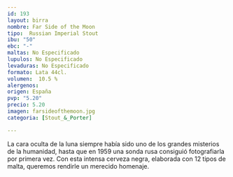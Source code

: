 ```yaml
---
id: 193
layout: birra
nombre: Far Side of the Moon
tipo:  Russian Imperial Stout
ibu: "50"
ebc: "-"
maltas: No Especificado
lupulos: No Especificado
levaduras: No Especificado
formato: Lata 44cl.
volumen:  10.5 %
alergenos: 
origen: España
pvp: "5.20"
precio: 5.20
imagen: farsideofthemoon.jpg
categoria: [Stout_&_Porter]

---
```

La cara oculta de la luna siempre había sido uno de los grandes misterios de la humanidad, hasta que en 1959 una sonda rusa consiguió fotografiarla por primera vez. Con esta intensa cerveza negra, elaborada con 12 tipos de malta, queremos rendirle un merecido homenaje.